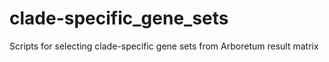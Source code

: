# clade-specific_gene_sets
Scripts for selecting clade-specific gene sets from Arboretum result matrix
